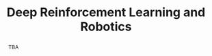 ---
title:  "Deep Reinforcement Learning and Robotics"
layout: multitrack
abstract: "TBA"
organizer_url: 
categories:
- dali2019
organizers:
- given: Raia   
  family: Hadsell
  url: http://raiahadsell.com/index.html
  institute: Google DeepMind
- given: Nicolas
  family: Heess
  institute: Google DeepMind
- given: Pulkit
  family: Agrawal
  url: http://people.eecs.berkeley.edu/~pulkitag/ 
  institute: UC Berkeley 
- given: Tuomas 
  family: Haarnoja
  url: https://people.eecs.berkeley.edu/~haarnoja/ 
  institute: UC Berkeley
room: "Owl & Eagle Suite"
show_abstracts: false
talks:
- title: "Opening Remarks"
  author: 
  - given: Nicolas
    family: Heess
    institute: Google DeepMind
  start: "9:30"
  end: "10:00"
- title: "Programmatically Structured Representations for Robust Autonomy in Robots" 
  author: 
  - given: Subramanian
    family: Ramamoorthy
    url: http://homepages.inf.ed.ac.uk/sramamoo/ 
    institute: University of Edinburgh 
  start: "10:00"
  end: "10:30"
- title: "Continuously Learning Robots"
  author: 
  - given: Franzi 
    family: Meier
    url: http://www-clmc.usc.edu/Main/FranziskaMeier 
    institute: Max-Planck Institute 
  start: "10:30"
  end: "11:00"
- title: "Coffee Break"
- title: "Data-Efficient Reinforcement Learning"
  author: 
  - given: Marc 
    family: Deisenroth
    url: https://sites.google.com/view/marcdeisenroth 
    institute: Imperial College London  
  start: "11:30" 
  end: "12:00" 
- title: "Maximum Entropy Deep RL for Real-World Robots"
  author: 
  - given: Tuomas
    family: Haarnoja
    url: https://people.eecs.berkeley.edu/~haarnoja/ 
    institute: UC Berkeley
  start: "12:00" 
  end: "12:30" 
- title: "Discussion"
  start: "12:30" 
  end: "13:00" 
- title: "Lunch Break"
- title: ""
  author: 
  - given: Roberto
    family: Calandra
    url: https://www.robertocalandra.com/about/ 
    institute: Facebook
  start: "17:00" 
  end: "17:30" 
- title: "Toward Deep Reinforcement Learning in the Wild with Goal-Conditioned Value Functions"
  author: 
  - given: Shixiang
    family: Gu
    url: https://sites.google.com/view/gugurus
    institute: Google 
  start: "17:30" 
  end: "18:00" 
- title: "Discussion" 
  start: "18:00"
  end: "19:00" 
- title: "Debate"
  start: "19:00"
---